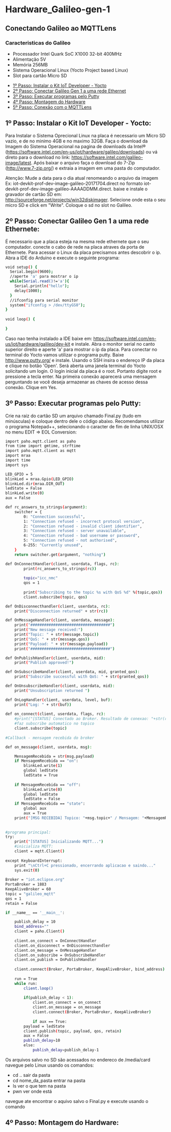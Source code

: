 # Hardware_Galileo-gen-1
## Conectando Galileo ao MQTTLens
### Caracteristicas do Galileo
- Processador Intel Quark SoC X1000 32-bit 400MHz
- Alimentação 5V
- Memória 256MB
- Sistema Operacional Linux (Yocto Project based Linux)
- Slot para cartão Micro SD

* [1º Passo: Instalar o Kit IoT Developer - Yocto](#passo1)
* [2º Passo: Conectar Galileo Gen 1 a uma rede Ethernet](#passo2)
* [3º Passo: Executar programas pelo Putty](#passo3)
* [4º Passo: Montagem do Hardware](#passo4)
* [5º Passo: Conexão com o MQTTLens](#passo4)

<a name="passo1"></a>
## 1º Passo: Instalar o Kit IoT Developer - Yocto:

Para Instalar o Sistema Oprecional Linux na placa é necessario um Micro SD vazio, e de no minimo  4GB e no maximo 32GB. Faça o download da Imagem do Sistema Operacional na pagina de downloads da Intel® (https://software.intel.com/en-us/iot/hardware/galileo/downloads) ou vá direto para o download no link: https://software.intel.com/galileo-image/latest. Após baixar o arquivo faça o download do 7-Zip 
(http://www.7-zip.org/) e extraia a imagem em uma pasta do computador. 





Atenção: Mude a data para o dia atual renomeando o arquivo da imagem Ex: iot-devkit-prof-dev-image-galileo-20171704.direct no formato iot-devkit-prof-dev-image-galileo-AAAADDMM.direct. baixe e instale o gravador de cartão SD em: http://sourceforge.net/projects/win32diskimager. Selecione onde esta o seu micro SD e click em "Write". Coloque o sd  no slot no Galileo.
<a name="passo2"></a>
## 2º Passo: Conectar Galileo Gen 1 a uma rede Ethernete:

É necessario que a placa esteja na mesma rede ethernete que o seu computador. conecte o cabo de rede na placa atraves da porta de Ethernete. Para acessar o Linux da placa precisamos antes descobrir o ip. Abra a IDE do Arduino e execute o seguinte programa:

```bash
void setup() {
  Serial.begin(9600);
  //aperte 'a' para mostrar o ip
  while(Serial.read()!='a'){
    Serial.println("hello");
    delay(1000);
  }
  //ifconfig para serial monitor
  system("ifconfig > /dev/ttyGS0");
}
 
void loop() {
 
}
```

Caso nao tenha instalado a IDE baixe em: https://software.intel.com/en-us/iot/hardware/galileo/dev-kit e instale.
Abra o monitor serial no canto superior direito e aperte 'a' para mostrar o ip da placa.
Para conectar no terminal do Yocto vamos utilizar o programa putty. Baixe http://www.putty.org/ e instale. Usando o SSH insira o endereço IP da placa e clique no botão 'Open'. Será aberta uma janela terminal do Yocto solicitando um login. O login inicial da placa é o root. Portanto digite root e pressione a tecla enter. Na primeira conexão aparecerá uma mensagem perguntando se você deseja armazenar as chaves de acesso dessa conexão. Clique em Yes.
<a name="passo3"></a>
## 3º Passo: Executar programas pelo Putty:
Crie na raiz do cartão SD um arquivo chamado Final.py (tudo em minúsculas) e coloque dentro dele o código abaixo. Recomendamos utilizar o programa Notepad++, selecionando o caracter de fim de linha UNIX/OSX no menu EDIT => EOL Conversion:

```bash
import paho.mqtt.client as paho
from time import gmtime, strftime
import paho.mqtt.client as mqtt
import mraa
import time
import sys

LED_GPIO = 5                   
blinkLed = mraa.Gpio(LED_GPIO) 
blinkLed.dir(mraa.DIR_OUT)    
ledState = False              
blinkLed.write(0)
aux = False

def rc_answers_to_strings(argument):
    switcher = {
        0: "Connection successful",
        1: "Connection refused - incorrect protocol version",
        2: "Connection refused - invalid client identifier",
        3: "Connection refused - server unavailable",
        4: "Connection refused - bad username or password",
        5: "Connection refused - not authorised",
        6-255: "Currently unused",
    }
    return switcher.get(argument, "nothing")

def OnConnectHandler(client, userdata, flags, rc):
        print(rc_answers_to_strings(rc))
        
        topic="icc_nmc"
        qos = 1
        
        print("Subscribing to the topic %s with QoS %d" %(topic,qos))
        client.subscribe(topic, qos)

def OnDisconnecthandler(client, userdata, rc): 
    print("Disconnection returned" + str(rc))

def OnMessageHandler(client, userdata, message): 
    print("###################################")
    print("New message received:")
    print("Topic: " + str(message.topic))
    print("QoS: " + str(message.qos))
    print("Payload: " + str(message.payload))
    print("###################################")

def OnPublishHandler(client, userdata, mid): 
    print("Publish approved!")

def OnSubscribeHandler(client, userdata, mid, granted_qos): 
    print("Subscribe successful with QoS: " + str(granted_qos))

def OnUnsubscribeHandler(client, userdata, mid): 
    print("Unsubscription returned ")

def OnLogHandler(client, userdata, level, buf): 
    print("Log: " + str(buf))
   									
def on_connect(client, userdata, flags, rc):
    #print("[STATUS] Conectado ao Broker. Resultado de conexao: "+str(rc))
    #faz subscribe automatico no topico
    client.subscribe(topic)
 
#Callback - mensagem recebida do broker

def on_message(client, userdata, msg):

	MensagemRecebida = str(msg.payload)
	if MensagemRecebida == "on":
		blinkLed.write(1) 
		global ledState 
		ledState = True   
		
	if MensagemRecebida == "off":
		blinkLed.write(0) 
		global ledState 
		ledState = False 
	if MensagemRecebida == "state":
		global aux
		aux	= True
	print("[MSG RECEBIDA] Topico: "+msg.topic+" / Mensagem: "+MensagemRecebida)
 
 
#programa principal:
try:
	print("[STATUS] Inicializando MQTT...")
	#inicializa MQTT:
	client = mqtt.Client()
        
except KeyboardInterrupt:
    print "\nCtrl+C pressionado, encerrando aplicacao e saindo..."
    sys.exit(0)
			
Broker = "iot.eclipse.org"
PortaBroker = 1883
KeepAliveBroker = 60                        
topic = "galileo_mqtt"
qos = 1
retain = False	

if __name__ == '__main__':

    publish_delay = 10
    bind_address=""	
    client = paho.Client()
	
    client.on_connect = OnConnectHandler
    client.on_disconnect = OnDisconnecthandler
    client.on_message = OnMessageHandler
    client.on_subscribe = OnSubscribeHandler
    client.on_publish = OnPublishHandler
    
    client.connect(Broker, PortaBroker, KeepAliveBroker, bind_address)
    
    run = True
    while run:
        client.loop()
        
        if(publish_delay < 1):
            client.on_connect = on_connect
            client.on_message = on_message
            client.connect(Broker, PortaBroker, KeepAliveBroker)
		
            if aux == True:
		payload = ledState
		client.publish(topic, payload, qos, retain)
		aux = False
	    publish_delay=10
        else:    
            publish_delay=publish_delay-1
```      
Os arquivos salvo no SD são acessados no endereco de /media/card navegue pelo Linux usando os comandos:

- cd .. sair da pasta
- cd nome_da_pasta entrar na pasta 
- ls ver o que tem na pasta
- pwn ver onde está

navegue ate encontrar o aquivo salvo o Final.py e execute usando o comando 

<a name="passo4"></a>
## 4º Passo: Montagem do Hardware:

